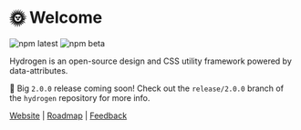 # 🌞 Welcome

<img alt="npm latest" src="https://img.shields.io/npm/v/@hydrogen-css/hydrogen/latest?color=%239D5CFF&label=latest&style=for-the-badge"> <img alt="npm beta" src="https://img.shields.io/npm/v/@hydrogen-css/hydrogen/beta?color=%239D5CFF&label=beta&style=for-the-badge">

Hydrogen is an open-source design and CSS utility framework powered by data-attributes.

🥳 Big `2.0.0` release coming soon! Check out the `release/2.0.0` branch of the `hydrogen` repository for more info.

[Website](https://hydrogen.design) | [Roadmap](https://workflowy.com/s/hydrogen/7Gjmdbjiqc0Wst1R) | [Feedback](https://forms.office.com/r/vz80dsUabZ)
